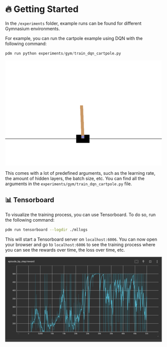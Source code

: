 # 🔥 Getting Started

In the `/experiments` folder, example runs can be found for different Gymnasium environments.

For example, you can run the cartpole example using DQN with the following command:

```python
pdm run python experiments/gym/train_dqn_cartpole.py
```

![Alt Text](cart_pole.gif)

This comes with a lot of predefined arguments, such as the learning rate, the amount of hidden layers, the batch size, etc. You can find all the arguments in the `experiments/gym/train_dqn_cartpole.py` file.

## 📊 Tensorboard

To visualize the training process, you can use Tensorboard. To do so, run the following command:

```bash
pdm run tensorboard --logdir ./mllogs
```

This will start a Tensorboard server on `localhost:6006`. You can now open your browser and go to `localhost:6006` to see the training process where you can see the rewards over time, the loss over time, etc.

![Alt Text](tensorboard.png)
